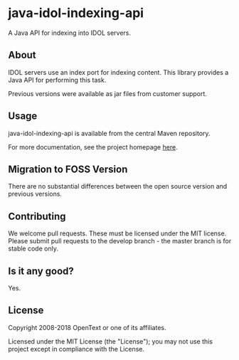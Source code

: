 # java-idol-indexing-api

A Java API for indexing into IDOL servers.

## About
IDOL servers use an index port for indexing content. This library provides a Java API for performing this task.

Previous versions were available as jar files from customer support.

## Usage

java-idol-indexing-api is available from the central Maven repository.

For more documentation, see the project homepage [here](http://opentext-idol.github.io/java-idol-indexing-api).

## Migration to FOSS Version
There are no substantial differences between the open source version and previous versions.

## Contributing
We welcome pull requests. These must be licensed under the MIT license. Please submit pull requests to the develop
branch - the master branch is for stable code only.

## Is it any good?
Yes.

## License

Copyright 2008-2018 OpenText or one of its affiliates.

Licensed under the MIT License (the "License"); you may not use this project except in compliance with the License.
